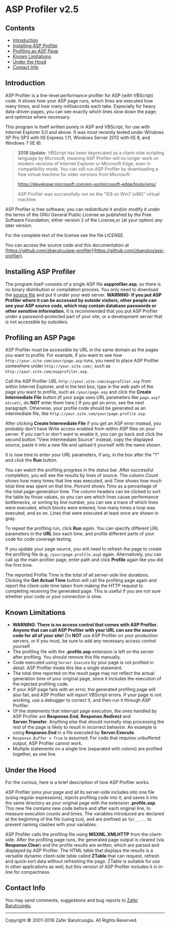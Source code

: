 ASP Profiler v2.5
=================

Contents
--------


*   [Introduction](#Introduction)
*   [Installing ASP Profiler](#Installing)
*   [Profiling an ASP Page](#Usage)
*   [Known Limitations](#Limitations)
*   [Under the Hood](#Internals)
*   [Contact Info](#Contact)

<a name="Introduction"></a>

Introduction
------------

ASP Profiler is a line-level performance profiler for ASP (with VBScript) code. It shows how your ASP page runs, which lines are executed how many times, and how many milliseconds each take. Especially for heavy data-driven pages, you can see exactly which lines slow down the page, and optimize where necessary.

This program is itself written purely in ASP and VBScript, for use with Internet Explorer 5.0 and above. It was most recently tested under Windows XP Pro SP3 with IIS Express 1.11, Windows Server 2012 with IIS 8, and Windows 7 (IE 8).

> **2018 Update:** VBScript has been deprecated as a client-side scripting language by Microsoft, meaning ASP Profiler will no longer work on modern versions of Internet Explorer or Microsoft Edge, even in compatibility mode. You can still run ASP Profiler by downloading a free virtual machine for older versions from Microsoft:
>
> https://developer.microsoft.com/en-us/microsoft-edge/tools/vms/
>
> ASP Profiler was successfully run on the "IE8 on Win7 (x86)" virtual machine.


ASP Profiler is free software; you can redistribute it and/or modify it under the terms of the GNU General Public License as published by the Free Software Foundation; either version 2 of the License,or (at your option) any later version.

For the complete text of the license see the file LICENSE.

You can access the source code and this documentation at [https://github.com/zbarutcu/asp-profiler](https://github.com/zbarutcu/asp-profiler).

<a name="Installing"></a>

Installing ASP Profiler
-----------------------

The program itself consists of a single ASP file **aspprofiler.asp**, so there is no binary distribution or compilation process. You only need to download the [source file](https://github.com/zbarutcu/asp-profiler/raw/master/aspprofiler.asp) and put it under your web server. **WARNING: If you put ASP Profiler where it can be accessed by outside visitors, other people can see your ASP source code, which may contain database passwords or other sensitive information.** It is recommended that you put ASP Profiler under a password-protected part of your site, or a development server that is not accessible by outsiders.

<a name="Usage"></a>

Profiling an ASP Page
---------------------

ASP Profiler must be accessible by URL in the same domain as the pages you want to profile. For example, if you want to see how `http://your.site.com/your/page.asp` runs, you need to place ASP Profiler somewhere under `http://your.site.com/`, such as `http://your.site.com/aspprofiler.asp`.

Call the ASP Profiler URL `http://your.site.com/aspprofiler.asp` from within Internet Explorer, and in the text box, type in the web path of the page you want to profile, such as `/your/page.asp` and click the **Create Intermediate File** button (if your page uses URL parameters like `page.asp?etc=etc`, do **NOT** enter them here.) If you get an error, see the next paragraph. Otherwise, your profile code should be generated as an intermediate file, like `http://your.site.com/your/page.profile.asp`.

After clicking **Create Intermediate File** if you get an ASP error instead, you probably don't have Write access enabled from within ASP files on your server. If you can't or don't want to enable it, you can go back and click the second button "View Intermediate Source" instead, copy the displayed source, paste it into a new file and upload it yourself with the name shown.

It is now time to enter your URL parameters, if any, in the box after the "?" and click the **Run** button.

You can watch the profiling progress in the status bar. After successful completion, you will see the results by lines of source. The column _Count_ shows how many times that line was executed, and _Time_ shows how much total time was spent on that line. _Percent_ shows _Time_ as a percentage of the total page-generation time. The column headers can be clicked to sort the table by those values, so you can see which lines cause performance bottlenecks, or sorting by line number, you can see a trace of which lines were executed, which blocks were entered, how many times a loop was executed, and so on. Lines that were executed at least once are shown in gray.

To repeat the profiling run, click **Run** again. You can specify different URL parameters in the **URL** box each time, and profile different parts of your code for code coverage testing.

If you update your page source, you will need to refresh the page to create the profiling file (e.g. `/your/page.profile.asp`) again. Alternatively, you can call up the main profiler page, enter path and click **Profile** again like you did the first time.

The reported Profile Time is the total of all server-side line durations. Clicking the **Get Actual Time** button will call the profiling page again and report the client-side time taken from making the HTTP request to completing receiving the generated page. This is useful if you are not sure whether your code or your connection is slow.

<a name="Limitations"></a>

Known Limitations
-----------------

*   **WARNING: There is no access control that comes with ASP Profiler. Anyone that can call ASP Profiler with your URL can see the source code for all of your site!** Do **NOT** use ASP Profiler on your production servers, or if you must, be sure to add any necessary access control yourself.
*   The profiling file with the **.profile.asp** extension is left on the server after profiling. You should remove this file manually.
*   Code executed using `Server.Execute` by your page is not profiled in detail. ASP Profiler treats this like a single statement.
*   The total time reported on the result page may not reflect the actual generation time of your original page, since it includes the execution of the injected profiling code.
*   If your ASP page fails with an error, the generated profiling page will also fail, and ASP Profiler will report VBScript errors. If your page is not working, use a debugger to correct it, and then run it through ASP Profiler.
*   Of the statements that interrupt page execution, the ones handled by ASP Profiler are **Response.End**, **Response.Redirect** and **Server.Transfer**. Anything else that should normally stop processing the rest of the page is likely to result in incorrect behavior. An example is using **Response.End** in a file executed by **Server.Execute**.
*   `Response.Buffer = True` is assumed. For code that requires unbuffered output, ASP Profiler cannot work.
*   Multiple statements on a single line (separated with colons) are profiled together, as one line.

<a name="Internals"></a>

Under the Hood
--------------

For the curious, here is a brief description of how ASP Profiler works.

ASP Profiler joins your page and all its server-side includes into one file (using regular expressions), injects profiling code into it, and saves it into the same directory as your original page with the extension **.profile.asp**. This new file contains new code before and after each original line, to measure execution counts and times. The variables introduced are declared at the beginning of the file (using `Dim`), and are prefixed as `Tpr__...` to prevent naming clashes with your variables.

ASP Profiler calls the profiling file using **MSXML.XMLHTTP** from the client-side. After the profiling page runs, the generated page output is cleared (via **Response.Clear**) and the profile results are written, which are parsed and displayed by ASP Profiler. The HTML table that displays the results is a versatile dynamic client-side table called **ZTable** that can request, refresh and quick-sort data without refreshing the page. ZTable is suitable for use in other applications as well, but this version of ASP Profiler includes it in in-line for compactness.

<a name="Contact"></a>

Contact Info
------------

You may send comments, suggestions and bug reports to [Zafer Barutcuoglu](mailto:zafer@codeola.com).

* * *

Copyright © 2001-2018 Zafer Barutcuoglu. All Rights Reserved.
